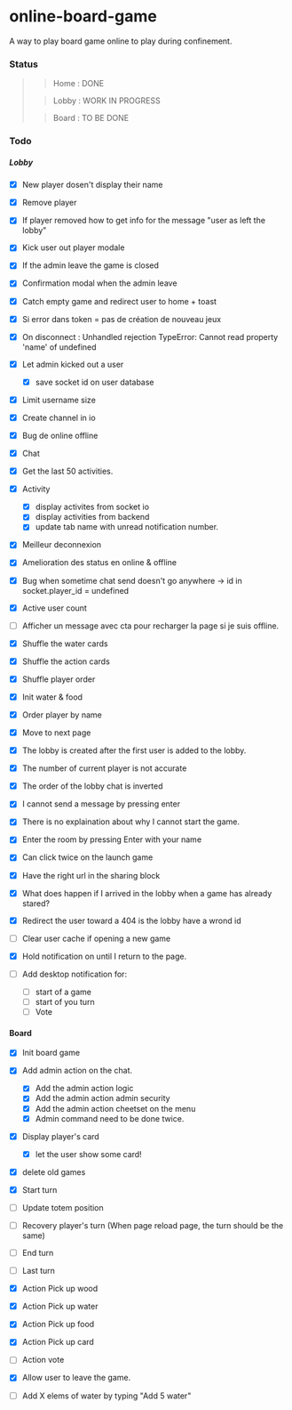 # online-board-game
A way to play board game online to play during confinement.

### Status
> >Home : DONE
>
> >Lobby : WORK IN PROGRESS
>
> >Board : TO BE DONE

### Todo

##### Lobby
- [x] New player dosen't display their name
- [x] Remove player
- [x] If player removed how to get info for the message "user as left the lobby"
- [x] Kick user out player modale
- [x] If the admin leave the game is closed
- [x] Confirmation modal when the admin leave
- [x] Catch empty game and redirect user to home + toast
- [x] Si error dans token = pas de création de nouveau jeux
- [x] On disconnect : Unhandled rejection TypeError: Cannot read property 'name' of undefined
- [x] Let admin kicked out a user
	- [x] save socket id on user database
- [x] Limit username size
- [x] Create channel in io
- [x] Bug de online offline
- [x] Chat
- [x] Get the last 50 activities.
- [x] Activity
	- [x] display activites from socket io
	- [x] display activities from backend
	- [x] update tab name with unread notification number.
- [x] Meilleur deconnexion
- [x] Amelioration des status en online & offline
- [x] Bug when sometime chat send doesn't go anywhere -> id in socket.player_id = undefined
- [x] Active user count
- [ ] Afficher un message avec cta pour recharger la page si je suis offline.

- [x] Shuffle the water cards
- [x] Shuffle the action cards
- [x] Shuffle player order
- [x] Init water & food
- [x] Order player by name
- [x] Move to next page

- [x] The lobby is created after the first user is added to the lobby.
- [x] The number of current player is not accurate
- [x] The order of the lobby chat is inverted
- [x] I cannot send a message by pressing enter
- [x] There is no explaination about why I cannot start the game.
- [x] Enter the room by pressing Enter with your name
- [x] Can click twice on the launch game
- [x] Have the right url in the sharing block

- [x] What does happen if I arrived in the lobby when a game has already stared?
- [x] Redirect the user toward a 404 is the lobby have a wrond id
- [ ] Clear user cache if opening a new game
- [x] Hold notification on until I return to the page.
- [ ] Add desktop notification for:
	- [ ] start of a game
	- [ ] start of you turn
	- [ ] Vote

#### Board

- [x] Init board game
- [x] Add admin action on the chat.
	- [x] Add the admin action logic
	- [x] Add the admin action admin security
	- [x] Add the admin action cheetset on the menu
	- [x] Admin command need to be done twice.

- [x] Display player's card
	- [x] let the user show some card!

- [x] delete old games

- [x] Start turn
- [ ] Update totem position
- [ ] Recovery player's turn (When page reload page, the turn should be the same)
- [ ] End turn

- [ ] Last turn

- [x] Action Pick up wood
- [x] Action Pick up water
- [x] Action Pick up food
- [x] Action Pick up card
- [ ] Action vote
- [x] Allow user to leave the game.

- [ ] Add X elems of water by typing "Add 5 water"